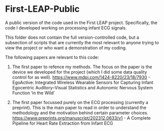 # First-LEAP-Public
A public version of the code used in the First LEAP project. Specifically, the code I developed working on processing infant ECG signals.

This folder does not contain the full version-controlled code, but a subsection of scripts that are currently the most relevant to anyone trying to view the project or who want a demonstration of my coding.

The following papers are relevant to this code:

1. The first paper to refence my methods. The focus on the paper is the device we developed for the project (which I did some data quality control for as well).
https://www.mdpi.com/1424-8220/23/18/7930 - EgoActive: Integrated Wireless Wearable Sensors for Capturing Infant Egocentric Auditory–Visual Statistics and Autonomic Nervous System Function ‘in the Wild’

2. The first paper focussed purely on the ECG processing (currently a preprint). This is the main paper to read in order to understand the methodology and the motivation behind certain parameter choices.
https://www.preprints.org/manuscript/202312.0633/v1 - A Complete Pipeline for Heart Rate Extraction from Infant ECG
